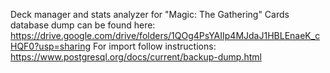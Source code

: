 Deck manager and stats analyzer for "Magic: The Gathering"
Cards database dump can be found here: https://drive.google.com/drive/folders/1QOg4PsYAIIp4MJdaJ1HBLEnaeK_cHQF0?usp=sharing
For import follow instructions: https://www.postgresql.org/docs/current/backup-dump.html
